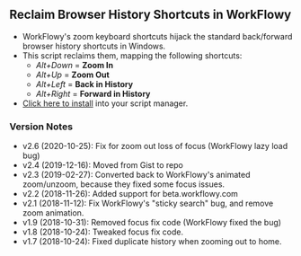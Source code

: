 ## Reclaim Browser History Shortcuts in WorkFlowy
* WorkFlowy's zoom keyboard shortcuts hijack the standard back/forward browser history shortcuts in Windows.
* This script reclaims them, mapping the following shortcuts:
  * _Alt+Down_  = **Zoom In** 
  * _Alt+Up_    = **Zoom Out** 
  * _Alt+Left_  = **Back in History** 
  * _Alt+Right_ = **Forward in History** 
* [Click here to install](https://github.com/rawbytz/reclaim-chrome-history/raw/master/reclaimChromeHistory.user.js) into your script manager.
### Version Notes
- v2.6 (2020-10-25): Fix for zoom out loss of focus (WorkFlowy lazy load bug)
- v2.4 (2019-12-16): Moved from Gist to repo
- v2.3 (2019-02-27): Converted back to WorkFlowy's animated zoom/unzoom, because they fixed some focus issues.
- v2.2 (2018-11-26): Added support for beta.workflowy.com
- v2.1 (2018-11-12): Fix WorkFlowy's "sticky search" bug, and remove zoom animation.
- v1.9 (2018-10-31): Removed focus fix code (WorkFlowy fixed the bug)
- v1.8 (2018-10-24): Tweaked focus fix code.
- v1.7 (2018-10-24): Fixed duplicate history when zooming out to home.